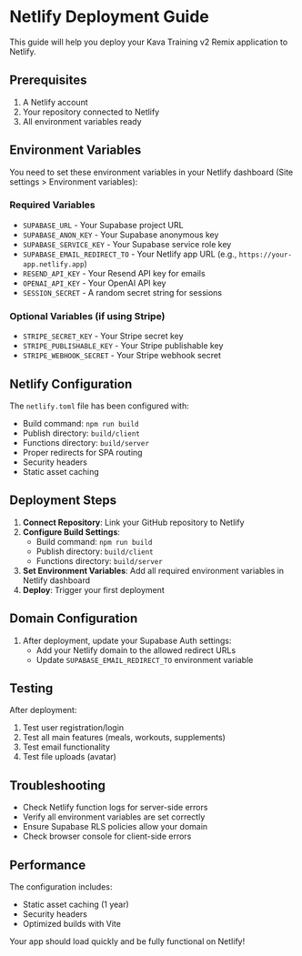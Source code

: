 # Netlify Deployment Guide

This guide will help you deploy your Kava Training v2 Remix application to Netlify.

## Prerequisites

1. A Netlify account
2. Your repository connected to Netlify
3. All environment variables ready

## Environment Variables

You need to set these environment variables in your Netlify dashboard (Site settings > Environment variables):

### Required Variables

- `SUPABASE_URL` - Your Supabase project URL
- `SUPABASE_ANON_KEY` - Your Supabase anonymous key
- `SUPABASE_SERVICE_KEY` - Your Supabase service role key
- `SUPABASE_EMAIL_REDIRECT_TO` - Your Netlify app URL (e.g., `https://your-app.netlify.app`)
- `RESEND_API_KEY` - Your Resend API key for emails
- `OPENAI_API_KEY` - Your OpenAI API key
- `SESSION_SECRET` - A random secret string for sessions

### Optional Variables (if using Stripe)

- `STRIPE_SECRET_KEY` - Your Stripe secret key
- `STRIPE_PUBLISHABLE_KEY` - Your Stripe publishable key
- `STRIPE_WEBHOOK_SECRET` - Your Stripe webhook secret

## Netlify Configuration

The `netlify.toml` file has been configured with:
- Build command: `npm run build`
- Publish directory: `build/client`
- Functions directory: `build/server`
- Proper redirects for SPA routing
- Security headers
- Static asset caching

## Deployment Steps

1. **Connect Repository**: Link your GitHub repository to Netlify
2. **Configure Build Settings**: 
   - Build command: `npm run build`
   - Publish directory: `build/client`
   - Functions directory: `build/server`
3. **Set Environment Variables**: Add all required environment variables in Netlify dashboard
4. **Deploy**: Trigger your first deployment

## Domain Configuration

1. After deployment, update your Supabase Auth settings:
   - Add your Netlify domain to the allowed redirect URLs
   - Update `SUPABASE_EMAIL_REDIRECT_TO` environment variable

## Testing

After deployment:
1. Test user registration/login
2. Test all main features (meals, workouts, supplements)
3. Test email functionality
4. Test file uploads (avatar)

## Troubleshooting

- Check Netlify function logs for server-side errors
- Verify all environment variables are set correctly
- Ensure Supabase RLS policies allow your domain
- Check browser console for client-side errors

## Performance

The configuration includes:
- Static asset caching (1 year)
- Security headers
- Optimized builds with Vite

Your app should load quickly and be fully functional on Netlify! 